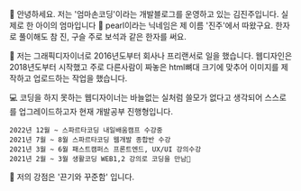  👋 안녕하세요.
    저는 '엄마손코딩'이라는 개발블로그를 운영하고 있는 김진주입니다.
    실제로 한 아이의 엄마입니다 👶
    pearl이라는 닉네임은 제 이름 '진주'에서 따왔구요.
    한자로 풀이해도 참 진, 구슬 주로 보석과 같은 한자를 써요.
 
 🎨 저는 그래픽디자이너로 2016년도부터 회사나 프리랜서로 일을 했습니다.
    웹디자인은 2018년도부터 시작했고
    주로 다른사람이 짜놓은 html뼈대 크기에 맞추어 이미지를
    제작하고 업로드하는 작업을 했습니다. 
    
 💻 코딩을 하지 못하는 웹디자이너는
    바늘없는 실처럼 쓸모가 없다고 생각되어
    스스로를 업그레이드하고자 현재 개발공부 진행형입니다.
    
    2022년 12월 ~ 스파르타코딩 내일배움캠프 수강중
    2021년 7월 ~ 8월 스파르타코딩 웹개발 종합반 수강
    2021년 3월 ~ 6월 패스트캠퍼스 프론트엔드, UX/UI 강의수강
    2021년 2월 ~ 3월 생활코딩 WEB1,2 강의로 코딩을 만남💛
    
 💞️ 저의 강점은 '끈기와 꾸준함' 입니다.
 
